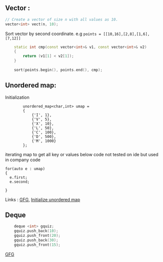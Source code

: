 ## Vector : 
 ``` c++
 // Create a vector of size n with all values as 10.
 vector<int> vect(n, 10);
```

Sort vector by second coordinate. e.g ``` points = [[10,16],[2,8],[1,6],[7,12]] ```
``` c++
    static int cmp(const vector<int>& v1, const vector<int>& v2)
    {
        return (v1[1] < v2[1]);
    }
    
    sort(points.begin(), points.end(), cmp);
```


## Unordered map:
Initialization
```
        unordered_map<char,int> umap = 
        {
            {'I', 1},
            {'V', 5},
            {'X', 10},
            {'L', 50},
            {'C', 100},
            {'D', 500},
            {'M', 1000}
        };
```

iterating map to get all key or values
below code not tested on ide but used in company code
```
for(auto e : umap)
{
  e.first;
  e.second;

}
```

Links :
[GFG](https://www.geeksforgeeks.org/unordered_map-in-cpp-stl/),
[Initialize unordered map](https://iq.opengenus.org/different-ways-to-initialize-unordered-map-in-cpp/)

## Deque
``` c++
    deque <int> gquiz;
    gquiz.push_back(10);
    gquiz.push_front(20);
    gquiz.push_back(30);
    gquiz.push_front(15);
 ```
[GFG](https://www.geeksforgeeks.org/deque-cpp-stl/)
